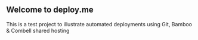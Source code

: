 ## Welcome to deploy.me
This is a test project to illustrate automated deployments using Git, Bamboo & Combell shared hosting